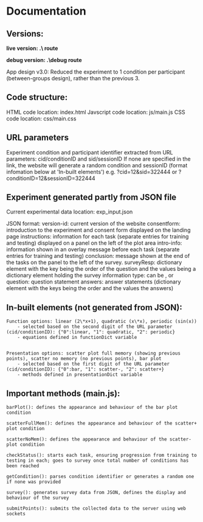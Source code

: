 # Documentation

## Versions:
**live version: .\ route**

**debug version: .\debug route**


App design v3.0: Reduced the experiment to 1 condition per participant (between-groups design), rather than the previous 3. 



## Code structure:
HTML code location: index.html
Javscript code location: js/main.js
CSS code location: css/main.css


## URL parameters
Experiment condition and participant identifier extracted from URL parameters: cid/conditionID and sid/sessionID 
If none are specified in the link, the website will generate a random condition and sessionID (format infomation below at 'In-built elements')
e.g. ?cid=12&sid=322444 or ?conditionID=12&sessionID=322444


## Experiment generated partly from JSON file 
Current experimental data location: exp\_input.json

JSON format:
	version-id: current version of the website
	consentform: introduction to the experiment and consent form displayed on the landing page
	instructions: information for each task (separate entries for training and testing) displayed on a panel on the left of the plot area
	intro-info: information shown in an overlay message before each task (separate entries for training and testing)
	conclusion: message shown at the end of the tasks on the panel to the left of the survey.
	surveyResp: dictionary element with the key being the order of the question and the values being a dictionary element holding the survey information
			type: can be <likert>, <open> or <closed>
			question: question statement
			answers: answer statements (dictionary element with the keys being the order and the values the answers)


## In-built elements (not generated from JSON): 	
	Function options: linear (2\*x+1), quadratic (x\*x), periodic (sin(x))
		- selected based on the second digit of the URL parameter (cid/conditionID): {"0":linear, "1": quadratic, "2": periodic}
		- equations defined in functionDict variable 
	

	Presentation options: scatter plot full memory (showing previous points), scatter no memory (no previous points), bar plot 
		- selected based on the first digit of the URL parameter (cid/conditionID): {"0":bar, "1": scatter-, "2": scatter+}
		- methods defined in presentationDict variable



## Important methods (main.js):

	barPlot(): defines the appearance and behaviour of the bar plot condition

	scatterFullMem(): defines the appearance and behaviour of the scatter+ plot condition

	scatterNoMem(): defines the appearance and behaviour of the scatter- plot condition

	checkStatus(): starts each task, ensuring progression from training to testing in each; goes to survey once total number of conditions has been reached

	getCondition(): parses condition identifier or generates a random one if none was provided

	survey(): generates survey data from JSON, defines the display and behaviour of the survey

	submitPoints(): submits the collected data to the server using web sockets
